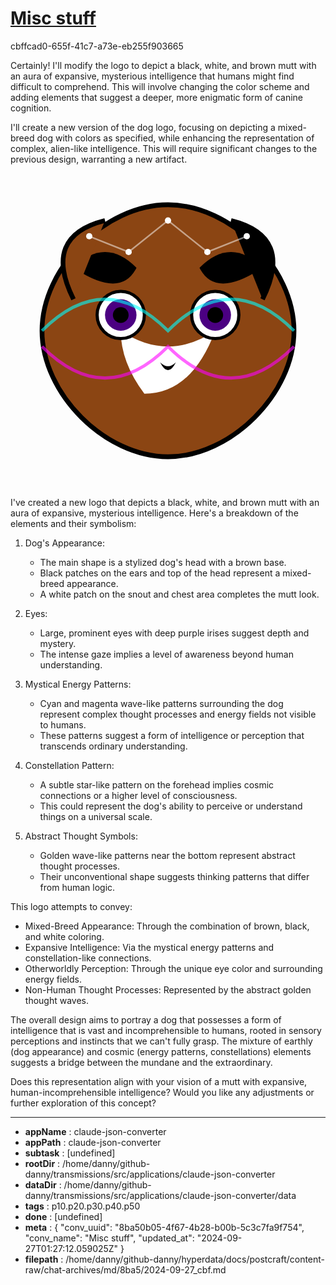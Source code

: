 # [Misc stuff](https://claude.ai/chat/8ba50b05-4f67-4b28-b00b-5c3c7fa9f754)

cbffcad0-655f-41c7-a73e-eb255f903665

 Certainly! I'll modify the logo to depict a black, white, and brown mutt with an aura of expansive, mysterious intelligence that humans might find difficult to comprehend. This will involve changing the color scheme and adding elements that suggest a deeper, more enigmatic form of canine cognition.

<antThinking>I'll create a new version of the dog logo, focusing on depicting a mixed-breed dog with colors as specified, while enhancing the representation of complex, alien-like intelligence. This will require significant changes to the previous design, warranting a new artifact.</antThinking>

<antArtifact identifier="enigmatic-mutt-intelligence-logo" type="image/svg+xml" title="Enigmatic Mutt Intelligence Logo">
<svg xmlns="http://www.w3.org/2000/svg" viewBox="0 0 200 200">
  <!-- Dog's head outline -->
  <path d="M100 20 C 60 20, 20 60, 20 100 C 20 140, 60 180, 100 180 C 140 180, 180 140, 180 100 C 180 60, 140 20, 100 20" fill="#8B4513" stroke="#000000" stroke-width="3"/>
  
  <!-- White patch -->
  <path d="M70 100 Q 100 120, 130 100 Q 115 140, 85 140 Q 70 120, 70 100" fill="#FFFFFF"/>
  
  <!-- Black patches -->
  <path d="M40 60 Q 60 40, 80 60 Q 70 80, 40 60" fill="#000000"/>
  <path d="M160 60 Q 140 40, 120 60 Q 130 80, 160 60" fill="#000000"/>
  
  <!-- Ears -->
  <path d="M40 80 Q 20 40, 60 30" fill="#8B4513" stroke="#000000" stroke-width="3"/>
  <path d="M160 80 Q 180 40, 140 30" fill="#000000" stroke="#000000" stroke-width="3"/>
  
  <!-- Eyes -->
  <circle cx="70" cy="90" r="15" fill="#FFFFFF" stroke="#000000" stroke-width="2"/>
  <circle cx="130" cy="90" r="15" fill="#FFFFFF" stroke="#000000" stroke-width="2"/>
  <circle cx="70" cy="90" r="10" fill="#4B0082"/> <!-- Deep purple irises -->
  <circle cx="130" cy="90" r="10" fill="#4B0082"/>
  <circle cx="70" cy="90" r="5" fill="#000000"/> <!-- Pupils -->
  <circle cx="130" cy="90" r="5" fill="#000000"/>
  
  <!-- Nose -->
  <path d="M95 120 Q 100 125, 105 120 Q 100 130, 95 120" fill="#000000"/>
  
  <!-- Mystical energy patterns -->
  <path d="M20 100 Q 60 60, 100 100 Q 140 60, 180 100" fill="none" stroke="#00FFFF" stroke-width="2" opacity="0.6"/>
  <path d="M20 110 Q 60 150, 100 110 Q 140 150, 180 110" fill="none" stroke="#FF00FF" stroke-width="2" opacity="0.6"/>
  
  <!-- Constellation-like patterns -->
  <circle cx="50" cy="40" r="2" fill="#FFFFFF"/>
  <circle cx="150" cy="40" r="2" fill="#FFFFFF"/>
  <circle cx="100" cy="30" r="2" fill="#FFFFFF"/>
  <circle cx="75" cy="50" r="2" fill="#FFFFFF"/>
  <circle cx="125" cy="50" r="2" fill="#FFFFFF"/>
  <path d="M50 40 L 75 50 L 100 30 L 125 50 L 150 40" fill="none" stroke="#FFFFFF" stroke-width="1" opacity="0.5"/>
  
  <!-- Thought symbols -->
  <path d="M30 150 L 40 140 L 50 150 L 60 140" fill="none" stroke="#FFD700" stroke-width="2"/> <!-- Abstract thought waves -->
  <path d="M140 150 L 150 140 L 160 150 L 170 140" fill="none" stroke="#FFD700" stroke-width="2"/>
</svg>
</antArtifact>

I've created a new logo that depicts a black, white, and brown mutt with an aura of expansive, mysterious intelligence. Here's a breakdown of the elements and their symbolism:

1. Dog's Appearance:
   - The main shape is a stylized dog's head with a brown base.
   - Black patches on the ears and top of the head represent a mixed-breed appearance.
   - A white patch on the snout and chest area completes the mutt look.

2. Eyes:
   - Large, prominent eyes with deep purple irises suggest depth and mystery.
   - The intense gaze implies a level of awareness beyond human understanding.

3. Mystical Energy Patterns:
   - Cyan and magenta wave-like patterns surrounding the dog represent complex thought processes and energy fields not visible to humans.
   - These patterns suggest a form of intelligence or perception that transcends ordinary understanding.

4. Constellation Pattern:
   - A subtle star-like pattern on the forehead implies cosmic connections or a higher level of consciousness.
   - This could represent the dog's ability to perceive or understand things on a universal scale.

5. Abstract Thought Symbols:
   - Golden wave-like patterns near the bottom represent abstract thought processes.
   - Their unconventional shape suggests thinking patterns that differ from human logic.

This logo attempts to convey:

- Mixed-Breed Appearance: Through the combination of brown, black, and white coloring.
- Expansive Intelligence: Via the mystical energy patterns and constellation-like connections.
- Otherworldly Perception: Through the unique eye color and surrounding energy fields.
- Non-Human Thought Processes: Represented by the abstract golden thought waves.

The overall design aims to portray a dog that possesses a form of intelligence that is vast and incomprehensible to humans, rooted in sensory perceptions and instincts that we can't fully grasp. The mixture of earthly (dog appearance) and cosmic (energy patterns, constellations) elements suggests a bridge between the mundane and the extraordinary.

Does this representation align with your vision of a mutt with expansive, human-incomprehensible intelligence? Would you like any adjustments or further exploration of this concept?

---

* **appName** : claude-json-converter
* **appPath** : claude-json-converter
* **subtask** : [undefined]
* **rootDir** : /home/danny/github-danny/transmissions/src/applications/claude-json-converter
* **dataDir** : /home/danny/github-danny/transmissions/src/applications/claude-json-converter/data
* **tags** : p10.p20.p30.p40.p50
* **done** : [undefined]
* **meta** : {
  "conv_uuid": "8ba50b05-4f67-4b28-b00b-5c3c7fa9f754",
  "conv_name": "Misc stuff",
  "updated_at": "2024-09-27T01:27:12.059025Z"
}
* **filepath** : /home/danny/github-danny/hyperdata/docs/postcraft/content-raw/chat-archives/md/8ba5/2024-09-27_cbf.md